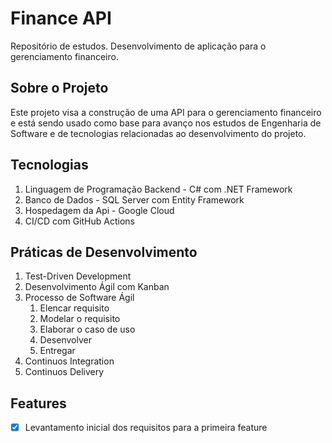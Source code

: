 # Finance API
Repositório de estudos. 
Desenvolvimento de aplicação para o gerenciamento financeiro.

## Sobre o Projeto
Este projeto visa a construção de uma API para o gerenciamento financeiro e está sendo usado como base para avanço nos estudos de Engenharia de Software e de tecnologias relacionadas ao desenvolvimento do projeto.

## Tecnologias
1. Linguagem de Programação Backend - C# com .NET Framework
3. Banco de Dados - SQL Server com Entity Framework
4. Hospedagem da Api - Google Cloud
5. CI/CD com GitHub Actions

## Práticas de Desenvolvimento
1. Test-Driven Development
2. Desenvolvimento Ágil com Kanban
3. Processo de Software Ágil
    1. Elencar requisito
    2. Modelar o requisito
    3. Elaborar o caso de uso
    4. Desenvolver
    5. Entregar
4. Continuos Integration
5. Continuos Delivery

## Features
- [x] Levantamento inicial dos requisitos para a primeira feature